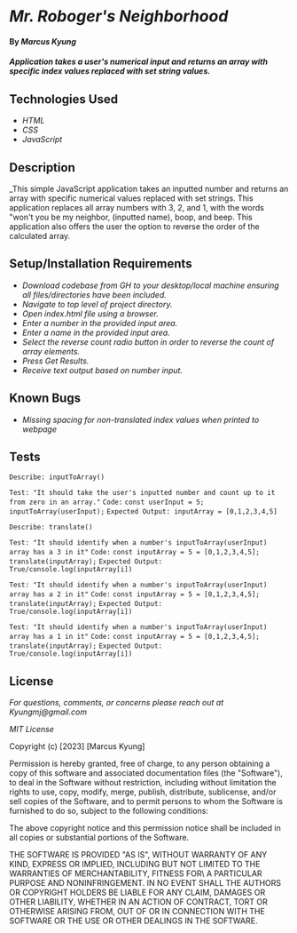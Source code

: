# _Mr. Roboger's Neighborhood_

#### By _**Marcus Kyung**_

#### _Application takes a user's numerical input and returns an array with specific index values replaced with set string values._

## Technologies Used

* _HTML_
* _CSS_
* _JavaScript_

## Description

_This simple JavaScript application takes an inputted number and returns an array with specific numerical values replaced with set strings. This application replaces all array numbers with 3, 2, and 1, with the words "won't you be my neighbor, (inputted name), boop, and beep. This application also offers the user the option to reverse the order of the calculated array.

## Setup/Installation Requirements

* _Download codebase from GH to your desktop/local machine ensuring all files/directories have been included._
* _Navigate to top level of project directory._
* _Open index.html file using a browser._
* _Enter a number in the provided input area._
* _Enter a name in the provided input area._
* _Select the reverse count radio button in order to reverse the count of array elements._
* _Press Get Results._
* _Receive text output based on number input._


## Known Bugs

* _Missing spacing for non-translated index values when printed to webpage_

## Tests

```Describe: inputToArray()```

  ```Test: "It should take the user's inputted number and count up to it from zero in an array."```
  ```Code:```
  ```const userInput = 5;```
  ```inputToArray(userInput);```
  ```Expected Output: inputArray = [0,1,2,3,4,5]```

```Describe: translate()```

  ```Test: "It should identify when a number's inputToArray(userInput) array has a 3 in it"```
  ```Code:```
  ```const inputArray = 5 = [0,1,2,3,4,5];```
  ```translate(inputArray);```
  ```Expected Output: True/console.log(inputArray[i])```

  ```Test: "It should identify when a number's inputToArray(userInput) array has a 2 in it"```
  ```Code:```
  ```const inputArray = 5 = [0,1,2,3,4,5];```
  ```translate(inputArray);```
  ```Expected Output: True/console.log(inputArray[i])```

  ```Test: "It should identify when a number's inputToArray(userInput) array has a 1 in it"```
  ```Code:```
  ```const inputArray = 5 = [0,1,2,3,4,5];```
  ```translate(inputArray);```
  ```Expected Output: True/console.log(inputArray[i])```

## License

_For questions, comments, or concerns please reach out at Kyungmj@gmail.com_

_MIT License_

Copyright (c) [2023] [Marcus Kyung]

Permission is hereby granted, free of charge, to any person obtaining a copy of this software and associated documentation files (the "Software"), to deal in the Software without restriction, including without limitation the rights to use, copy, modify, merge, publish, distribute, sublicense, and/or sell copies of the Software, and to permit persons to whom the Software is furnished to do so, subject to the following conditions: 

The above copyright notice and this permission notice shall be included in all copies or substantial portions of the Software.

THE SOFTWARE IS PROVIDED "AS IS", WITHOUT WARRANTY OF ANY KIND, EXPRESS OR IMPLIED, INCLUDING BUT NOT LIMITED TO THE WARRANTIES OF MERCHANTABILITY, FITNESS FOR\ A PARTICULAR PURPOSE AND NONINFRINGEMENT. IN NO EVENT SHALL THE AUTHORS OR COPYRIGHT HOLDERS BE LIABLE FOR ANY CLAIM, DAMAGES OR OTHER LIABILITY, WHETHER IN AN ACTION OF CONTRACT, TORT OR OTHERWISE ARISING FROM, OUT OF OR IN CONNECTION WITH THE SOFTWARE OR THE USE OR OTHER DEALINGS IN THE SOFTWARE.